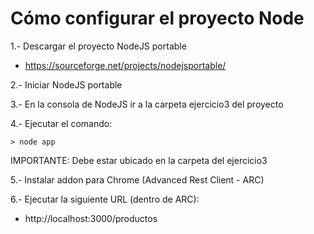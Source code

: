 # Cómo configurar el proyecto Node

1.- Descargar el proyecto NodeJS portable
- https://sourceforge.net/projects/nodejsportable/

2.- Iniciar NodeJS portable

3.- En la consola de NodeJS ir a la carpeta ejercicio3 del proyecto

4.- Ejecutar el comando:
```
> node app
```
IMPORTANTE: Debe estar ubicado en la carpeta del ejercicio3

5.- Instalar addon para Chrome (Advanced Rest Client - ARC)

6.- Ejecutar la siguiente URL (dentro de ARC):
- http://localhost:3000/productos
